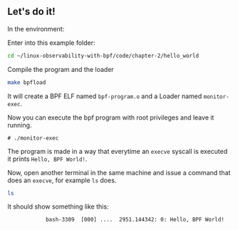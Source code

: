 ## Let's do it!

In the environment:

Enter into this example folder:

```bash
cd ~/linux-observability-with-bpf/code/chapter-2/hello_world
```

Compile the program and the loader

```bash
make bpfload
```

It will create a BPF ELF named `bpf-program.o` and a Loader named `monitor-exec`.

Now you can execute the bpf program with root privileges and leave it running.

```
# ./monitor-exec
```

The program is made in a way that everytime an `execve` syscall is executed it prints `Hello, BPF World!`.

Now, open another terminal in the same machine and issue a command that does an `execve`, for example `ls` does.


```bash
ls
```

It should show something like this:

```
            bash-3309  [000] ....  2951.144342: 0: Hello, BPF World!
```
